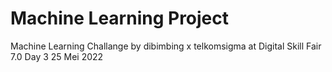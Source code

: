 # Machine Learning Project
Machine Learning Challange by dibimbing x telkomsigma at Digital Skill Fair 7.0 Day 3
25 Mei 2022
